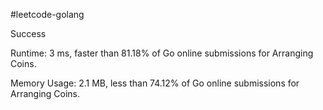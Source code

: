 #leetcode-golang

Success

Runtime: 3 ms, faster than 81.18% of Go online submissions for Arranging Coins.

Memory Usage: 2.1 MB, less than 74.12% of Go online submissions for Arranging Coins.
